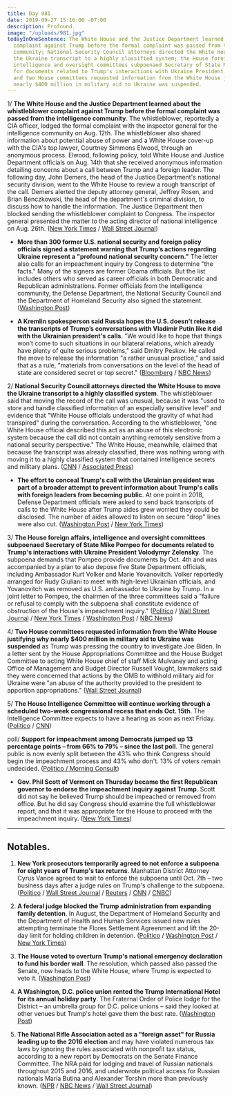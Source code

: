```yaml
---
title: Day 981
date: 2019-09-27 15:16:00 -07:00
description: Profound.
image: "/uploads/981.jpg"
todayInOneSentence: The White House and the Justice Department learned about the whistleblower
  complaint against Trump before the formal complaint was passed from the intelligence
  community; National Security Council attorneys directed the White House to move
  the Ukraine transcript to a highly classified system; the House foreign affairs,
  intelligence and oversight committees subpoenaed Secretary of State Mike  Pompeo
  for documents related to Trump's interactions with Ukraine President Volodymyr Zelensky;
  and two House committees requested information from the White House justifying why
  nearly $400 million in military aid to Ukraine was suspended.
---
```


1/ **The White House and the Justice Department learned about the whistleblower complaint against Trump before the formal complaint was passed from the intelligence community**. The whistleblower, reportedly a CIA officer, lodged the formal complaint with the inspector general for the intelligence community on Aug. 12th. The whistleblower also shared information about potential abuse of power and a White House cover-up with the CIA's top lawyer, Courtney Simmons Elwood, through an anonymous process. Elwood, following policy, told White House and Justice Department officials on Aug. 14th that she received anonymous information detailing concerns about a call between Trump and a foreign leader. The following day, John Demers, the head of the Justice Department's national security division, went to the White House to review a rough transcript of the call. Demers alerted the deputy attorney general, Jeffrey Rosen, and Brian Benczkowski, the head of the department's criminal division, to discuss how to handle the information. The Justice Department then blocked sending the whistleblower complaint to Congress. The inspector general presented the matter to the acting director of national intelligence on Aug. 26th. ([New York Times](https://www.nytimes.com/2019/09/26/us/politics/who-is-whistleblower.html) / [Wall Street Journal](https://www.wsj.com/articles/justice-department-got-early-word-of-concerns-about-trumps-ukraine-call-11569606526))

* **More than 300 former U.S. national security and foreign policy officials signed a statement warning that Trump’s actions regarding Ukraine represent a "profound national security concern."** The letter also calls for an impeachment inquiry by Congress to determine "the facts." Many of the signers are former Obama officials. But the list includes others who served as career officials in both Democratic and Republican administrations. Former officials from the intelligence community, the Defense Department, the National Security Council and the Department of Homeland Security also signed the statement. ([Washington Post](https://www.washingtonpost.com/national-security/nearly-300-former-officials-call-trumps-actions-concerning-ukraine-profound-national-security-concern/2019/09/27/254c09ac-e09e-11e9-8dc8-498eabc129a0_story.html))

* **A Kremlin spokesperson said Russia hopes the U.S. doesn't release the transcripts of Trump’s conversations with Vladimir Putin like it did with the Ukrainian president's calls**. "We would like to hope that things won’t come to such situations in our bilateral relations, which already have plenty of quite serious problems," said Dmitry Peskov. He called the move to release the information "a rather unusual practice," and said that as a rule, "materials from conversations on the level of the head of state are considered secret or top secret." ([Bloomberg](https://www.bloomberg.com/news/articles/2019-09-27/kremlin-hopes-white-house-doesn-t-release-putin-trump-calls) / [NBC News](https://www.nbcnews.com/news/world/kremlin-says-it-hopes-u-s-would-not-release-trump-n1059446))

2/ **National Security Council attorneys directed the White House to move the Ukraine transcript to a highly classified system**. The whistleblower said that moving the record of the call was unusual, because it was "used to store and handle classified information of an especially sensitive level" and evidence that "White House officials understood the gravity of what had transpired" during the conversation. According to the whistleblower, "one White House official described this act as an abuse of this electronic system because the call did not contain anything remotely sensitive from a national security perspective." The White House, meanwhile, claimed that because the transcript was already classified, there was nothing wrong with moving it to a highly classified system that contained intelligence secrets and military plans. ([CNN](https://www.cnn.com/2019/09/27/politics/donald-trump-ukraine-transcript-white-house/index.html) / [Associated Press](https://apnews.com/ec576ac2faa942d18450f7bdfac0ef24))

* **The effort to conceal Trump's call with the Ukrainian president was part of a broader attempt to prevent information about Trump's calls with foreign leaders from becoming public**. At one point in 2018, Defense Department officials were asked to send back transcripts of calls to the White House after Trump aides grew worried they could be disclosed. The number of aides allowed to listen on secure "drop" lines were also cut. ([Washington Post](https://www.washingtonpost.com/politics/effort-to-shield-trumps-call-with-ukrainian-leader-was-part-of-broader-secrecy-effort/2019/09/26/dc3a482c-e076-11e9-be96-6adb81821e90_story.html) / [New York Times](https://www.nytimes.com/2019/09/26/us/politics/trump-ukraine-timeline.html))

3/ **The House foreign affairs, intelligence and oversight committees subpoenaed Secretary of State Mike  Pompeo for documents related to Trump's interactions with Ukraine President Volodymyr Zelensky**. The subpoena demands that Pompeo provide documents by Oct. 4th and was accompanied by a plan to also depose five State Department officials, including Ambassador Kurt Volker and Marie Yovanovitch. Volker reportedly arranged for Rudy Giuliani to meet with high-level Ukrainian officials, and Yovanovitch was removed as U.S. ambassador to Ukraine by Trump. In a joint letter to Pompeo, the chairmen of the three committees said a "failure or refusal to comply with the subpoena shall constitute evidence of obstruction of the House's impeachment inquiry." ([Politico](https://www.politico.com/news/2019/09/27/democrats-subpoena-pompeo-as-part-of-impeachment-inquiry-000159) / [Wall Street Journal](https://www.wsj.com/articles/house-committees-seek-documents-about-ukraine-aid-delay-11569608326) / [New York Times](https://www.nytimes.com/2019/09/27/us/politics/house-democrats-impeachment-trump.html) / [Washington Post](https://www.washingtonpost.com/politics/trump-whistleblower-impeachment/2019/09/27/55b99276-e0a8-11e9-8dc8-498eabc129a0_story.html) / [NBC News](https://www.nbcnews.com/politics/politics-news/pompeo-subpoenaed-house-democrats-over-trump-ukraine-scandal-n1059791))

4/ **Two House committees requested information from the White House justifying why nearly $400 million in military aid to Ukraine was suspended** as Trump was pressing the country to investigate Joe Biden. In a letter sent by the House Appropriations Committee and the House Budget Committee to acting White House chief of staff Mick Mulvaney and acting Office of Management and Budget Director Russell Vought, lawmakers said they were concerned that actions by the OMB to withhold military aid for Ukraine were "an abuse of the authority provided to the president to apportion appropriations." ([Wall Street Journal](https://www.wsj.com/articles/house-committees-seek-documents-about-ukraine-aid-delay-11569608326))

5/ **The House Intelligence Committee will continue working through a scheduled two-week congressional recess that ends Oct. 15th**. The Intelligence Committee expects to have a hearing as soon as next Friday. ([Politico](https://www.politico.com/story/2019/09/27/house-intelligence-committee-impeachment-1516995) / [CNN](https://www.cnn.com/2019/09/27/politics/impeachment-inquiry-hearing-schiff/index.html))

poll/ **Support for impeachment among Democrats jumped up 13 percentage points – from 66% to 79% – since the last poll**. The general public is now evenly split between the 43% who think Congress should begin the impeachment process and 43% who don't. 13% of voters remain undecided. ([Politico / Morning Consult](https://www.politico.com/story/2019/09/26/poll-support-impeachment-trump-1515012))

* **Gov. Phil Scott of Vermont on Thursday became the first Republican governor to endorse the impeachment inquiry against Trump**. Scott did not say he believed Trump should be impeached or removed from office. But he did say Congress should examine the full whistleblower report, and that it was appropriate for the House to proceed with the impeachment inquiry. ([New York Times](https://www.nytimes.com/2019/09/26/us/politics/phil-scott-vermont-governor-impeachment.html))

---

## Notables.

1. **New York prosecutors temporarily agreed to not enforce a subpoena for eight years of Trump's tax returns**. Manhattan District Attorney Cyrus Vance agreed to wait to enforce the subpoena until Oct. 7th – two business days after a judge rules on Trump's challenge to the subpoena. ([Politico](https://www.politico.com/story/2019/09/26/new-york-trump-tax-returns-1515405) / [Wall Street Journal](https://www.politico.com/story/2019/09/26/new-york-trump-tax-returns-1515405) / [Reuters](https://www.reuters.com/article/us-usa-trump-vance-idUSKBN1WB2RE) / [CNN](https://www.cnn.com/2019/09/25/politics/trump-taxes-new-york/index.html) / [CNBC](https://www.cnbc.com/2019/09/27/prosecutors-agree-to-pause-in-subpoena-for-trump-tax-returns.html))

2. **A federal judge blocked the Trump administration from expanding family detention**. In August, the Department of Homeland Security and the Department of Health and Human Services issued new rules attempting terminate the Flores Settlement Agreenment and lift the 20-day limit for holding children in detention. ([Politico](https://www.politico.com/news/2019/09/27/judge-blocks-expanded-family-detentions-006575) / [Washington Post](https://www.washingtonpost.com/immigration/federal-judge-blocks-trump-administration-from-detaining-migrant-children-for-indefinite-periods/2019/09/27/49a39790-e15f-11e9-b199-f638bf2c340f_story.html) / [New York Times](https://www.nytimes.com/2019/09/27/us/migrant-children-flores-court.html))

3. **The House voted to overturn Trump's national emergency declaration to fund his border wall**. The resolution, which passed also passed the Senate, now heads to the White House, where Trump is expected to veto it. ([Washington Post](https://www.washingtonpost.com/politics/house-votes-to-overturn-trumps-national-emergency-to-fund-border-wall--but-falls-short-of-veto-proof-majority/2019/09/27/ebc4b9a0-e128-11e9-b199-f638bf2c340f_story.html))

4. **A Washington, D.C. police union rented the Trump International Hotel for its annual holiday party**. The Fraternal Order of Police lodge for the District – an umbrella group for D.C. police unions – said they looked at other venues but Trump's hotel gave them the best rate. ([Washington Post](https://www.washingtonpost.com/politics/a-dc-police-union-is-holding-its-holiday-party-at-president-trumps-hotel-some-members-are-furious/2019/09/27/58631a58-e08d-11e9-b199-f638bf2c340f_story.html))

5. **The National Rifle Association acted as a "foreign asset" for Russia leading up to the 2016 election** and may have violated numerous tax laws by ignoring the rules associated with nonprofit tax status, according to a new report by Democrats on the Senate Finance Committee. The NRA paid for lodging and travel of Russian nationals throughout 2015 and 2016, and underwrote political access for Russian nationals Maria Butina and Alexander Torshin more than previously known. ([NPR](https://www.npr.org/2019/09/27/764879242/nra-was-foreign-asset-to-russia-ahead-of-2016-new-senate-report-reveals) / [NBC News](https://www.nbcnews.com/politics/congress/senate-democrats-accuse-nra-promising-access-u-s-officials-exchange-n1059496) / [Wall Street Journal](https://www.wsj.com/articles/nras-ties-to-russian-nationals-detailed-in-new-report-11569593888))